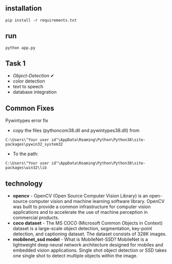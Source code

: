 ## installation 
```shell
pip install -r requirements.txt
```

## run
```
python app.py
```

## Task 1
- *Object-Detection* ✔
- color detection
- text to speech
- database integration


## Common Fixes
Pywintypes error fix
- copy the files (pythoncom38.dll and pywintypes38.dll) from
```shell
C:\Users\"Your user id"\AppData\Roaming\Python\Python38\site-packages\pywin32_system32
```
- To the path:
```shell
C:\Users\"Your user id"\AppData\Roaming\Python\Python38\site-packages\win32\lib
```

## technology
- **opencv** - OpenCV (Open Source Computer Vision Library) is an open-source computer vision and machine learning software library. OpenCV was built to provide a common infrastructure for computer vision applications and to accelerate the use of machine perception in commercial products.
- **coco dataset** - The MS COCO (Microsoft Common Objects in Context) dataset is a large-scale object detection, segmentation, key-point detection, and captioning dataset. The dataset consists of 328K images.
- **mobilenet_ssd model** - What is MobileNet-SSD?
MobileNet is a lightweight deep neural network architecture designed for mobiles and embedded vision applications. Single shot object detection or SSD takes one single shot to detect multiple objects within the image.
